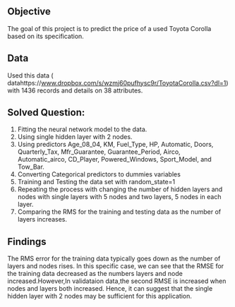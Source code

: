 ## Objective
The goal of this project is to  predict the price of a used Toyota Corolla based on its specification.
## Data
Used  this data ( datahttps://www.dropbox.com/s/wzmj60pufhysc9r/ToyotaCorolla.csv?dl=1) with 1436 records and details on 38 attributes.
 ## Solved Question:
 1. Fitting the neural network model to the data.
 2. Using single hidden layer with 2 nodes.
 3. Using predictors Age_08_04, KM, Fuel_Type, HP, Automatic, Doors, Quarterly_Tax, Mfr_Guarantee, Guarantee_Period, Airco, Automatic_airco, CD_Player, Powered_Windows, Sport_Model, and Tow_Bar.
 4. Converting Categorical  predictors to dummies variables
 5. Training and Testing the data set with random_state=1
 6. Repeating the process with changing the number of hidden layers and nodes  with single layers with 5 nodes and two layers, 5 nodes in each layer.
 7. Comparing the RMS for the training and testing data  as the number of layers increases.
## Findings
The RMS error for the training data typically goes down as the number of layers and nodes rises. In this specific case, we can see that the RMSE for the training data decreased as the numbers layers and node increased.However,In validataion data,the second RMSE is increased when nodes and layers both increased. Hence, it can suggest that the single hidden layer with 2 nodes may be sufficient for this application.

 
